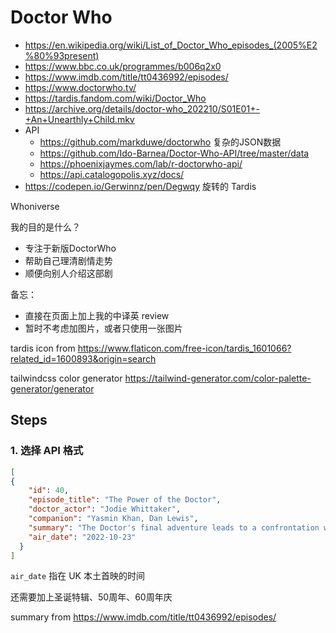 # Doctor Who

- https://en.wikipedia.org/wiki/List_of_Doctor_Who_episodes_(2005%E2%80%93present)
- https://www.bbc.co.uk/programmes/b006q2x0
- https://www.imdb.com/title/tt0436992/episodes/
- https://www.doctorwho.tv/
- https://tardis.fandom.com/wiki/Doctor_Who
- https://archive.org/details/doctor-who_202210/S01E01+-+An+Unearthly+Child.mkv
- API
  - https://github.com/markduwe/doctorwho 复杂的JSON数据
  - https://github.com/Ido-Barnea/Doctor-Who-API/tree/master/data
  - https://phoenixjaymes.com/lab/r-doctorwho-api/
  - https://api.catalogopolis.xyz/docs/
- https://codepen.io/Gerwinnz/pen/Degwqy 旋转的 Tardis

Whoniverse

我的目的是什么？

- 专注于新版DoctorWho
- 帮助自己理清剧情走势
- 顺便向别人介绍这部剧

备忘：

- 直接在页面上加上我的中译英 review
- 暂时不考虑加图片，或者只使用一张图片

tardis icon from https://www.flaticon.com/free-icon/tardis_1601066?related_id=1600893&origin=search

tailwindcss color generator https://tailwind-generator.com/color-palette-generator/generator

## Steps

### 1. 选择 API 格式

```json
[
{
    "id": 40,
    "episode_title": "The Power of the Doctor",
    "doctor_actor": "Jodie Whittaker",
    "companion": "Yasmin Khan, Dan Lewis",
    "summary": "The Doctor's final adventure leads to a confrontation with the Master and a dramatic regeneration.",
    "air_date": "2022-10-23"
  }
]
```

`air_date` 指在 UK 本土首映的时间

还需要加上圣诞特辑、50周年、60周年庆

summary from https://www.imdb.com/title/tt0436992/episodes/

